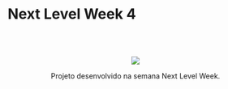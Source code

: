 # Next Level Week 4
<br />
<br />
<p align="center">
<img src="https://user-images.githubusercontent.com/51030560/108794224-24d43b00-7564-11eb-805a-4fb4dd34b9be.png" />
</p> 
<p align="center"> 
Projeto desenvolvido na semana Next Level Week. 
</p>
